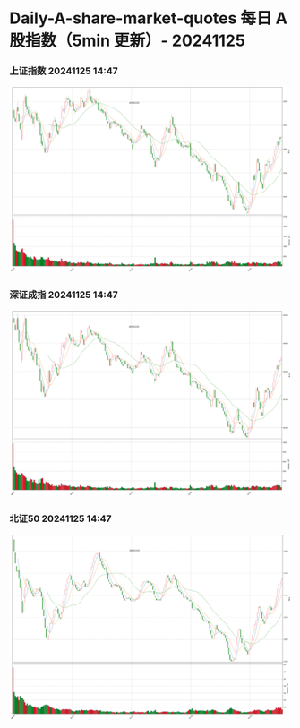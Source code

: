 
# Daily-A-share-market-quotes 每日 A 股指数（5min 更新）- 20241125

### 上证指数 20241125 14:47
![](./fig/2024/11/20241125-sh000001.png)

### 深证成指 20241125 14:47
![](./fig/2024/11/20241125-sz399001.png)

### 北证50 20241125 14:47
![](./fig/2024/11/20241125-bj899050.png)
